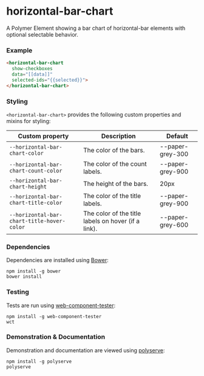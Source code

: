 # horizontal-bar-chart

A Polymer Element showing a bar chart of horizontal-bar elements with optional selectable behavior.

### Example
```html
<horizontal-bar-chart
  show-checkboxes
  data="[[data]]"
  selected-ids="{{selected}}">
</horizontal-bar-chart>
```

### Styling

`<horizontal-bar-chart>` provides the following custom properties and mixins for styling:

Custom property                            | Description                                         | Default
-------------------------------------------|-----------------------------------------------------|--------
`--horizontal-bar-chart-color`             | The color of the bars.                              | --paper-grey-300
`--horizontal-bar-chart-count-color`       | The color of the count labels.                      | --paper-grey-900
`--horizontal-bar-chart-height`            | The height of the bars.                             | 20px
`--horizontal-bar-chart-title-color`       | The color of the title labels.                      | --paper-grey-900
`--horizontal-bar-chart-title-hover-color` | The color of the title labels on hover (if a link). | --paper-grey-600

### Dependencies

Dependencies are installed using [Bower](http://bower.io/):

    npm install -g bower
    bower install

### Testing

Tests are run using [web-component-tester](https://github.com/Polymer/web-component-tester):

    npm install -g web-component-tester
    wct

### Demonstration & Documentation

Demonstration and documentation are viewed using [polyserve](https://github.com/PolymerLabs/polyserve):

    npm install -g polyserve
    polyserve

